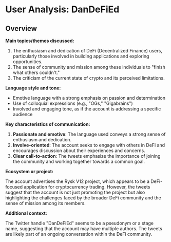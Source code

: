 # User Analysis: DanDeFiEd

## Overview

**Main topics/themes discussed:**

1. The enthusiasm and dedication of DeFi (Decentralized Finance) users, particularly those involved in building applications and exploring opportunities.
2. The sense of community and mission among these individuals to "finish what others couldn't."
3. The criticism of the current state of crypto and its perceived limitations.

**Language style and tone:**

* Emotive language with a strong emphasis on passion and determination
* Use of colloquial expressions (e.g., "OGs," "Gigabrains")
* Involved and engaging tone, as if the account is addressing a specific audience

**Key characteristics of communication:**

1. **Passionate and emotive**: The language used conveys a strong sense of enthusiasm and dedication.
2. **Involve-oriented**: The account seeks to engage with others in DeFi and encourages discussion about their experiences and concerns.
3. **Clear call-to-action**: The tweets emphasize the importance of joining the community and working together towards a common goal.

**Ecosystem or project:**

The account advertises the Rysk V12 project, which appears to be a DeFi-focused application for cryptocurrency trading. However, the tweets suggest that the account is not just promoting the project but also highlighting the challenges faced by the broader DeFi community and the sense of mission among its members.

**Additional context:**

The Twitter handle "DanDeFiEd" seems to be a pseudonym or a stage name, suggesting that the account may have multiple authors. The tweets are likely part of an ongoing conversation within the DeFi community.